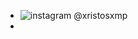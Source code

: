 - ![instagram](https://github.com/shikhar1020jais1/Git-Social/blob/master/Icons/Instagram.png (Instagram)) @xristosxmp
- 
